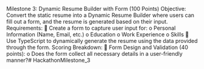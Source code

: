 Milestone 3: Dynamic Resume Builder with Form (100 Points)
Objective:
Convert the static resume into a Dynamic Resume Builder where users can fill out a form, and the
resume is generated based on their input.
Requirements:
 Create a form to capture user input for:
o Personal Information (Name, Email, etc.)
o Education
o Work Experience
o Skills
 Use TypeScript to dynamically generate the resume using the data provided through the
form.
Scoring Breakdown:
 Form Design and Validation (40 points):
o Does the form collect all necessary details in a user-friendly manner?#   H a c k a t h o n M i l e s t o n e _ 3  
 